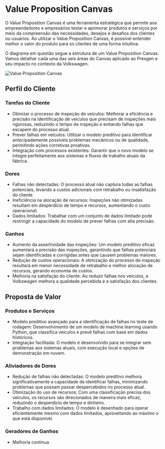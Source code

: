 # Value Proposition Canvas

O Value Proposition Canvas é uma ferramenta estratégica que permite aos empreendedores e empresários testar e aprimorar produtos e serviços por meio da compreensão das necessidades, desejos e desafios dos clientes ou usuários. Ao utilizar o Value Proposition Canvas, é possível entender melhor o valor do produto para os clientes de uma forma intuitiva.

O diagrama em questão segue a estrutura de um Value Proposition Canvas. Vamos detalhar cada uma das seis áreas do Canvas aplicado ao Presgen e seu impacto no contexto da Volkswagen.

![Value Proposition Canvas](/img/value-proposition-canvas.png)

## Perfil do Cliente

### Tarefas do Cliente
- Otimizar o processo de inspeção de veículos: Melhorar a eficiência e precisão na identificação de veículos que precisam de inspeções mais rigorosas, reduzindo o tempo de inspeção e evitando falhas que escapem do processo atual.
- Prever falhas em veículos: Utilizar o modelo preditivo para identificar antecipadamente possíveis problemas mecânicos ou de qualidade, permitindo ações corretivas proativas.
- Integração com processos existentes: Garantir que o novo modelo se integre perfeitamente aos sistemas e fluxos de trabalho atuais da fábrica.

### Dores
- Falhas não detectadas: O processo atual não captura todas as falhas potenciais, levando a custos adicionais com retrabalho ou insatisfação do cliente.
- Ineficiência na alocação de recursos: Inspeções não otimizadas resultam em desperdício de tempo e recursos, aumentando o custo operacional.
- Dados limitados: Trabalhar com um conjunto de dados limitado pode restringir a capacidade do modelo de prever falhas com alta precisão.

### Ganhos
- Aumento da assertividade das inspeções: Um modelo preditivo eficaz aumentará a precisão das inspeções, garantindo que falhas potenciais sejam identificadas e corrigidas antes que causem problemas maiores.
- Redução de custos operacionais: A otimização do processo de inspeção resultará em menor necessidade de retrabalho e melhor alocação de recursos, gerando economia de custos.
- Melhoria na satisfação do cliente: Ao reduzir falhas nos veículos, a Volkswagen melhora a qualidade percebida e a satisfação dos clientes.

## Proposta de Valor

### Produtos e Serviços
- Modelo preditivo avançado para a identificação de falhas no teste de rodagem: Desenvolvimento de um modelo de machine learning usando Python, que classifica veículos e prevê falhas com base em dados históricos.
- Integração facilitada: O modelo é desenvolvido para se integrar sem problemas aos sistemas atuais, com execução local e opções de demonstração em nuvem.

### Aliviadores de Dores
- Redução de falhas não detectadas: O modelo preditivo melhora significativamente a capacidade de identificar falhas, minimizando problemas que possam passar despercebidos no processo atual.
- Otimização do uso de recursos: Com uma classificação precisa dos veículos, os recursos são direcionados de maneira mais eficaz, reduzindo o desperdício de tempo e dinheiro.
- Trabalho com dados limitados: O modelo é desenhado para operar eficientemente mesmo com dados limitados, aproveitando ao máximo o que está disponível.

### Geradores de Ganhos
- Melhoria contínua

